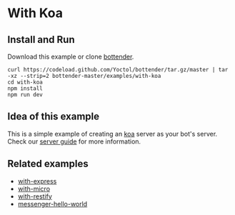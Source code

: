 # With Koa

## Install and Run

Download this example or clone [bottender](https://github.com/Yoctol/bottender).

```
curl https://codeload.github.com/Yoctol/bottender/tar.gz/master | tar -xz --strip=2 bottender-master/examples/with-koa
cd with-koa
npm install
npm run dev
```

## Idea of this example

This is a simple example of creating an [koa](https://github.com/koajs/koa)
server as your bot's server.\
Check our [server guide](https://bottender.js.org/docs/Guides-Server) for more information.

## Related examples

* [with-express](../with-express)
* [with-micro](../with-micro)
* [with-restify](../with-restify)
* [messenger-hello-world](../messenger-hello-world)
